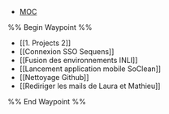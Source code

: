 
<nav aria-label="Breadcrumb" class="custom-breadcrumb">
    <ul>
        <li><a href="obsidian://advanced-uri?vault=Donaldo&filepath=MOC"> MOC</a></li>
    </ul>
</nav>

%% Begin Waypoint %%
- [[1. Projects 2]]
- [[Connexion SSO Sequens]]
- [[Fusion des environnements INLI]]
- [[Lancement application mobile SoClean]]
- [[Nettoyage Github]]
- [[Rediriger les mails de Laura et Mathieu]]

%% End Waypoint %%
